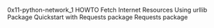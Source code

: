 0x11-python-network_1
HOWTO Fetch Internet Resources Using urllib Package
Quickstart with Requests package
Requests package
